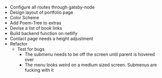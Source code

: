 -   Configure all routes through gatsby-node
-   Design layout of portfolio page
-   Color Scheme
-   Add Poem-Tree to extras
-   Devise a list of book links
-   Build backend function on netlify
-   Contact page needs a height adjustment
-   Refactor
    -   Test for bugs
        -   The submenu needs to be off the screen until parent is hovered over
        -   The menu looks weird on a medium sized screen. Submenus are fucking with it
